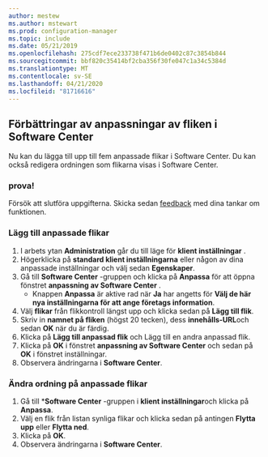 ```yaml
---
author: mestew
ms.author: mstewart
ms.prod: configuration-manager
ms.topic: include
ms.date: 05/21/2019
ms.openlocfilehash: 275cdf7ece233738f471b6de0402c87c3854b844
ms.sourcegitcommit: bbf820c35414bf2cba356f30fe047c1a34c5384d
ms.translationtype: MT
ms.contentlocale: sv-SE
ms.lasthandoff: 04/21/2020
ms.locfileid: "81716616"
---
```

## <a name="improvements-to-software-center-tab-customizations"></a>Förbättringar av anpassningar av fliken i Software Center
<!--4063773-->
Nu kan du lägga till upp till fem anpassade flikar i Software Center. Du kan också redigera ordningen som flikarna visas i Software Center.

### <a name="try-it-out"></a>prova!

Försök att slutföra uppgifterna. Skicka sedan [feedback](../../../../understand/find-help.md#product-feedback) med dina tankar om funktionen.

### <a name="add-custom-tabs"></a>Lägg till anpassade flikar

1. I arbets ytan **Administration** går du till läge för **klient inställningar** . 
1. Högerklicka på **standard klient inställningarna** eller någon av dina anpassade inställningar och välj sedan **Egenskaper**.
1. Gå till **Software Center** -gruppen och klicka på **Anpassa** för att öppna fönstret **anpassning av Software Center** .
   - Knappen **Anpassa** är aktive rad när **Ja** har angetts för **Välj de här nya inställningarna för att ange företags information**.
1. Välj **flikar** från flikkontroll längst upp och klicka sedan på **Lägg till flik**.
1. Skriv in **namnet på fliken** (högst 20 tecken), dess **innehålls-URL**och sedan **OK** när du är färdig.
1. Klicka på **Lägg till anpassad flik** och Lägg till en andra anpassad flik.
1. Klicka på **OK** i fönstret **anpassning av Software Center** och sedan på **OK** i fönstret inställningar.  
1. Observera ändringarna i **Software Center**.

### <a name="reorder-custom-tabs"></a>Ändra ordning på anpassade flikar

1. Gå till ***Software Center** -gruppen i **klient inställningar**och klicka på **Anpassa**.
1. Välj en flik från listan synliga flikar och klicka sedan på antingen **Flytta upp** eller **Flytta ned**.
1. Klicka på **OK**.
1. Observera ändringarna i **Software Center**.
